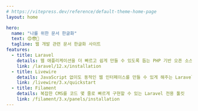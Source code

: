 ```yaml
---
# https://vitepress.dev/reference/default-theme-home-page
layout: home

hero:
  name: "나를 위한 문서 한글화"
  text: 😍😎🤩
  tagline: 웹 개발 관련 문서 한글화 사이트
features:
  - title: Laravel
    details: 웹 애플리케이션을 더 빠르고 쉽게 만들 수 있도록 돕는 PHP 기반 오픈 소스 웹 프레임워크
    link: /laravel/12.x/installation
  - title: Livewire
    details: JavaScript 없이도 동적인 웹 인터페이스를 만들 수 있게 해주는 Laravel 전용 라이브러리
    link: /livewire/3.x/quickstart
  - title: Filament
    details: 복잡한 CMS를 코드 몇 줄로 빠르게 구현할 수 있는 Laravel 전용 툴킷
    link: /filament/3.x/panels/installation
---
```


<!--
  actions:
    - theme: brand
      text: Home
      link: /
    - theme: alt
      text: About
      link: /

features:
  - title: Feature A
    details: Lorem ipsum dolor sit amet, consectetur adipiscing elit
  - title: Feature B
    details: Lorem ipsum dolor sit amet, consectetur adipiscing elit
  - title: Feature C
    details: Lorem ipsum dolor sit amet, consectetur adipiscing elit
---
-->
